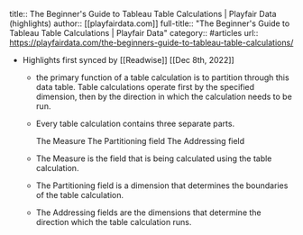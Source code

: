 title:: The Beginner's Guide to Tableau Table Calculations | Playfair Data (highlights)
author:: [[playfairdata.com]]
full-title:: "The Beginner's Guide to Tableau Table Calculations | Playfair Data"
category:: #articles
url:: https://playfairdata.com/the-beginners-guide-to-tableau-table-calculations/

- Highlights first synced by [[Readwise]] [[Dec 8th, 2022]]
	- the primary function of a table calculation is to partition through this data table. Table calculations operate first by the specified dimension, then by the direction in which the calculation needs to be run.
	- Every table calculation contains three separate parts.
	  
	  The Measure
	  The Partitioning field
	  The Addressing field
	- The Measure is the field that is being calculated using the table calculation.
	- The Partitioning field is a dimension that determines the boundaries of the table calculation.
	- The Addressing fields are the dimensions that determine the direction which the table calculation runs.